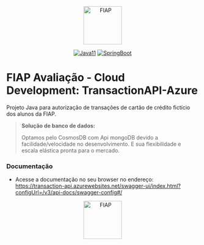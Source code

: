 <div align="center">
<a href="https://www.fiap.com.br" target="_blank">
    <img src="https://www.fiap.com.br/wp-content/themes/fiap2016/images/mobile/mba/vitrine/mba-logo.png" height="100px" alt="FIAP" class="center"/>
</a>

[![Java11](https://img.shields.io/badge/devel-Java-brightgreen)](https://docs.oracle.com/en/java/javase/11)
[![SpringBoot](https://img.shields.io/badge/framework-SpringBoot-brightgreen)](https://docs.spring.io/spring-boot/docs/current/reference/htmlsingle)
</div>

# FIAP Avaliação - Cloud Development: TransactionAPI-Azure


Projeto Java para autorização de transações de cartão de crédito fictício dos alunos da FIAP.

> **Solução de banco de dados:**
> 
> Optamos pelo CosmosDB com Api mongoDB devido a facilidade/velocidade no desenvolvimento.
> E sua flexibilidade e escala elástica pronta para o mercado.


### Documentação
- Acesse a documentação no seu browser no endereço:
  https://transaction-api.azurewebsites.net/swagger-ui/index.html?configUrl=/v3/api-docs/swagger-config#/

<div align="center">
<img src="https://lh3.googleusercontent.com/im9pipg6zIW6oNN73pZxXU4vvEepg4X0j20RBtYekJacBt2ZhTVicl9Zb7IEUApeAYi4rl0PLuhjZnod9I8Utu4Jf6sG7V78uJvOwCnvANrv6ukAI_RhvpnlzYxymGGS5pKUqVb-ojDdATvX85I0SAD-x54zj4IFzjCCcq9YXXf3Uk2mXvK7Y9sbd9Gq9M48oPqAkBvh6dnEJ6ieKgp9jWDhtQQFXec7QVZS_yXMzqkP5Bg-copVnRORxeH0xgnfwMRqt9g7SEQzhdu35mhBZuczLR8JMIvo5mRyD2cTt3JebXZq1BMgs81_x8hEd9QGhmJIXIWaHAWFt4ADHK8HCYOR9u-0tSF1v6xujNaYb85PuyrxJDNQ31rOtcS3LJF87aSo0qG9VRshrikN286YkAAe7XDvIASuSuQQQEphm4EuG-B4wKxSEvGQXPov6Oo_tRY4bDTfm_D1RIr-z5vrQ4HN3rcPHrkYEUfs3MviB4MogmSyTdnA50AVZNJT2ik7K0k9143AEyxgeRU-HV9dc7kCZ-3jCH__Ut1Kx_8poXf-Sey60Nt-Sko3xn0jzrz_zhYMa7VpGCt9DeP-c0leQner5O2VLkLda-sjuEP_ppjGK7ylTkHrz7Xal8q7COedCBz83nDcw7llBVBTDBikbkr9A1V5VjZ0qmEvzmhjvKVdwBGApJn7o6VIXUtYCB-5cmlT_HsrmSxI_M82oH7vO-TdFxnMUm1hqAUxq6d3jxPQbY7wE6dkDkBP8o3fLMM=w881-h568-no?authuser=0" height="100px" alt="FIAP" class="center"/>
